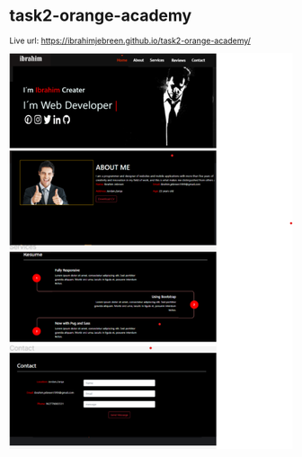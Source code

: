 # task2-orange-academy

Live url:
https://ibrahimjebreen.github.io/task2-orange-academy/

![alt text](https://github.com/IbrahimJebreen/task2-orange-academy/blob/master/screens.png?raw=true)
